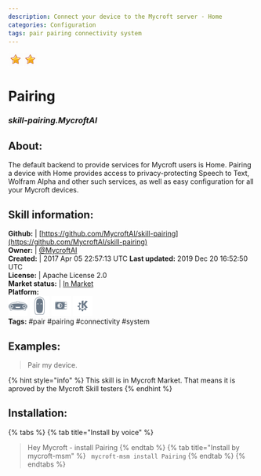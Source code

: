 ```yaml
--- 
description: Connect your device to the Mycroft server - Home
categories: Configuration   
tags: pair pairing connectivity system   
---
```


![](../.gitbook/assets/star.png)![](../.gitbook/assets/star.png)  
# Pairing  
### _skill-pairing.MycroftAI_  
## About:  
The default backend to provide services for Mycroft users is
Home.  Pairing a device with Home provides access
to privacy-protecting Speech to Text, Wolfram Alpha and other such services,
as well as easy configuration for all your Mycroft devices.

## Skill information:  
**Github:** | [https://github.com/MycroftAI/skill-pairing](https://github.com/MycroftAI/skill-pairing)  
**Owner:** | [@MycroftAI](https://github.com/MycroftAI)  
**Created:** | 2017 Apr 05 22:57:13 UTC  **Last updated:** 2019 Dec 20 16:52:50 UTC  
**License:** | Apache License 2.0  
**Market status:** | [In Market](https://market.mycroft.ai/skill/mycroft-pairing)  
**Platform:**  
 ![](../.gitbook/assets/mark-1-icon.png)  ![](../.gitbook/assets/mark-2-icon.png)  ![](../.gitbook/assets/picroft-icon.png)  ![](../.gitbook/assets/kde.png)   
**Tags:** \#pair \#pairing \#connectivity \#system   
## Examples:  
> Pair my device.  
  
{% hint style="info" %}
This skill is in Mycroft Market. That means it is aproved by the Mycroft Skill testers
{% endhint %}
    
## Installation:  
{% tabs %}
{% tab title="Install by voice" %}
> Hey Mycroft - install Pairing
{% endtab %}
  {% tab title="Install by mycroft-msm" %}
``` mycroft-msm install Pairing```
{% endtab %}
  {% endtabs %}
  